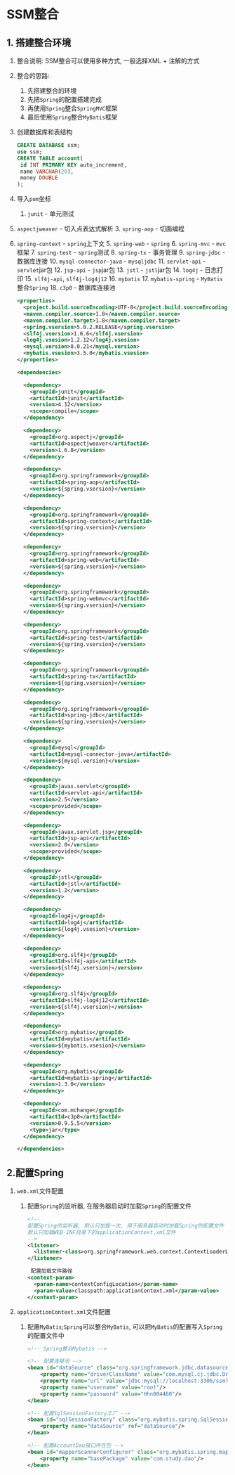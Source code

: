 # SSM整合

## 1. 搭建整合环境

1. 整合说明: SSM整合可以使用多种方式, 一般选择XML + 注解的方式

2. 整合的思路:

   1. 先搭建整合的环境
   2. 先把`Spring`的配置搭建完成
   3. 再使用`Spring`整合`SpringMVC`框架
   4. 最后使用`Spring`整合`MyBatis`框架

3. 创建数据库和表结构

   ```sql
   CREATE DATABASE ssm;
   use ssm;
   CREATE TABLE account(
   	id INT PRIMARY KEY auto_increment,
   	name VARCHAR(20),
   	money DOUBLE
   );
   ```

4. 导入`pom`坐标

   1. `junit` - 单元测试
2. `aspectjweaver` - 切入点表达式解析
   3. `spring-aop` - 切面编程
4. `spring-context` - `spring`上下文
   5. `spring-web` - `spring`
   6. `spring-mvc` - `mvc`框架
   7. `spring-test` - `spring`测试
   8. `spring-tx` - 事务管理
   9. `spring-jdbc` - 数据库连接
   10. `mysql-connector-java` - `mysqljdbc`
   11. `servlet-api` - `servlet`jar包
   12. `jsp-api` - `jsp`jar包
   13. `jstl` - `jstl`jar包
   14. `log4j` - 日志打印
   15. `slf4j-api`, `slf4j-log4j12`
   16. `mybatis` 
   17. `mybatis-spring` - `MyBatis`整合`Spring`
   18. `c3p0` - 数据库连接池
   
   ```xml
   <properties>
     <project.build.sourceEncoding>UTF-8</project.build.sourceEncoding>
     <maven.compiler.source>1.8</maven.compiler.source>
     <maven.compiler.target>1.8</maven.compiler.target>
     <spring.vsersion>5.0.2.RELEASE</spring.vsersion>
     <slf4j.vsersion>1.6.6</slf4j.vsersion>
     <log4j.vsesion>1.2.12</log4j.vsesion>
     <mysql.version>8.0.21</mysql.version>
     <mybatis.vsesion>3.5.0</mybatis.vsesion>
   </properties>
   
   <dependencies>
   
     <dependency>
       <groupId>junit</groupId>
       <artifactId>junit</artifactId>
       <version>4.12</version>
       <scope>compile</scope>
     </dependency>
   
     <dependency>
       <groupId>org.aspectj</groupId>
       <artifactId>aspectjweaver</artifactId>
       <version>1.6.8</version>
     </dependency>
   
     <dependency>
       <groupId>org.springframework</groupId>
       <artifactId>spring-aop</artifactId>
       <version>${spring.vsersion}</version>
     </dependency>
   
     <dependency>
       <groupId>org.springframework</groupId>
       <artifactId>spring-context</artifactId>
       <version>${spring.vsersion}</version>
     </dependency>
   
     <dependency>
       <groupId>org.springframework</groupId>
       <artifactId>spring-web</artifactId>
       <version>${spring.vsersion}</version>
     </dependency>
   
     <dependency>
       <groupId>org.springframework</groupId>
       <artifactId>spring-webmvc</artifactId>
       <version>${spring.vsersion}</version>
     </dependency>
   
     <dependency>
       <groupId>org.springframework</groupId>
       <artifactId>spring-test</artifactId>
       <version>${spring.vsersion}</version>
     </dependency>
   
     <dependency>
       <groupId>org.springframework</groupId>
       <artifactId>spring-tx</artifactId>
       <version>${spring.vsersion}</version>
     </dependency>
   
     <dependency>
       <groupId>org.springframework</groupId>
       <artifactId>spring-jdbc</artifactId>
       <version>${spring.vsersion}</version>
     </dependency>
   
     <dependency>
       <groupId>mysql</groupId>
       <artifactId>mysql-connector-java</artifactId>
       <version>${mysql.version}</version>
     </dependency>
   
     <dependency>
       <groupId>javax.servlet</groupId>
       <artifactId>servlet-api</artifactId>
       <version>2.5</version>
       <scope>provided</scope>
     </dependency>
   
     <dependency>
       <groupId>javax.servlet.jsp</groupId>
       <artifactId>jsp-api</artifactId>
       <version>2.0</version>
       <scope>provided</scope>
     </dependency>
   
     <dependency>
       <groupId>jstl</groupId>
       <artifactId>jstl</artifactId>
       <version>1.2</version>
     </dependency>
   
     <dependency>
       <groupId>log4j</groupId>
       <artifactId>log4j</artifactId>
       <version>${log4j.vsesion}</version>
     </dependency>
   
     <dependency>
       <groupId>org.slf4j</groupId>
       <artifactId>slf4j-api</artifactId>
       <version>${slf4j.vsersion}</version>
     </dependency>
   
     <dependency>
       <groupId>org.slf4j</groupId>
       <artifactId>slf4j-log4j12</artifactId>
       <version>${slf4j.vsersion}</version>
     </dependency>
   
     <dependency>
       <groupId>org.mybatis</groupId>
       <artifactId>mybatis</artifactId>
       <version>${mybatis.vsesion}</version>
     </dependency>
   
     <dependency>
       <groupId>org.mybatis</groupId>
       <artifactId>mybatis-spring</artifactId>
       <version>1.3.0</version>
     </dependency>
   
     <dependency>
       <groupId>com.mchange</groupId>
       <artifactId>c3p0</artifactId>
       <version>0.9.5.5</version>
       <type>jar</type>
     </dependency>
   
   </dependencies>
   ```

## 2.配置Spring

1. `web.xml`文件配置

   1. 配置`Spring`的监听器, 在服务器启动时加载`Spring`的配置文件

      ```xml
      <!--
      配置Spring的监听器, 默认只加载一次, 用于服务器启动时加载Spring的配置文件
      默认只加载WEB-INF目录下的applicationContext.xml文件
      -->
      <listener>
        <listener-class>org.springframework.web.context.ContextLoaderListener</listener-class>
      </listener>
      
       配置加载文件路径
      <context-param>
        <param-name>contextConfigLocation</param-name>
        <param-value>classpath:applicationContext.xml</param-value>
      </context-param>
      ```

2. `applicationContext.xml`文件配置

   1. 配置`MyBatis`;`Spring`可以整合`MyBatis`, 可以把`MyBatis`的配置写入`Spring`的配置文件中

      ```xml
      <!-- Spring整合Mybatis -->
      
      <!-- 配置连接池 -->
      <bean id="dataSource" class="org.springframework.jdbc.datasource.DriverManagerDataSource">
          <property name="driverClassName" value="com.mysql.cj.jdbc.Driver"/>
          <property name="url" value="jdbc:mysql://localhost:3306/ssm?serverTimezone=UTC"/>
          <property name="username" value="root"/>
          <property name="password" value="Hhn004460"/>
      </bean>
      
      <!-- 配置SqlSessionFactory工厂 -->
      <bean id="sqlSessionFactory" class="org.mybatis.spring.SqlSessionFactoryBean">
          <property name="dataSource" ref="dataSource"/>
      </bean>
      
      <!-- 配置AccountDao接口所在包 -->
      <bean id="mapperScannerConfigurer" class="org.mybatis.spring.mapper.MapperScannerConfigurer">
          <property name="basePackage" value="com.study.dao"/>
      </bean>
      ```

